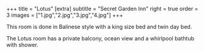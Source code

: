 +++
title = "Lotus"
[extra]
subtitle = "Secret Garden Inn"
right = true
order = 3
images = ["1.jpg","2.jpg","3.jpg","4.jpg"]
+++

This room is done in Balinese style with a king size bed and twin day bed.

The Lotus room has a private balcony, ocean view and a whirlpool bathtub with shower.

